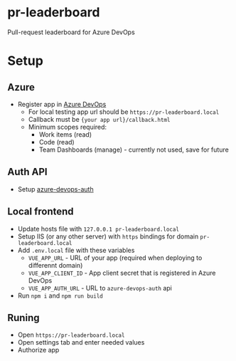 # pr-leaderboard
Pull-request leaderboard for Azure DevOps

# Setup

## Azure
- Register app in [Azure DevOps](https://app.vsaex.visualstudio.com/app/register)
  - For local testing app url should be `https://pr-leaderboard.local`
  - Callback must be `{your app url}/callback.html`
  - Minimum scopes required:
    - Work items (read)
    - Code (read)
    - Team Dashboards (manage) - currently not used, save for future

## Auth API
- Setup [azure-devops-auth](https://github.com/nerijusdu/azure-devops-auth)

## Local frontend
- Update hosts file with `127.0.0.1 pr-leaderboard.local`
- Setup IIS (or any other server) with `https` bindings for domain `pr-leaderboard.local`
- Add `.env.local` file with these variables
  - `VUE_APP_URL` - URL of your app (required when deploying to differennt domain)
  - `VUE_APP_CLIENT_ID` - App client secret that is registered in Azure DevOps
  - `VUE_APP_AUTH_URL` - URL to `azure-devops-auth` api
- Run `npm i` and `npm run build`

## Runing
- Open `https://pr-leaderboard.local`
- Open settings tab and enter needed values
- Authorize app